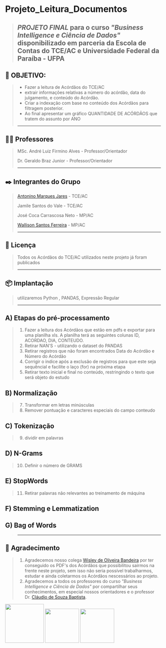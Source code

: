 # Projeto_Leitura_Documentos #
>*PROJETO FINAL* para o curso *"Business Intelligence e Ciência de Dados"* disponibilizado em parceria da Escola de Contas do TCE/AC e Universidade Federal da Paraíba - UFPA
>-----------

## 🚀 OBJETIVO:
>* Fazer a leitura de Acórdãos do TCE/AC
>* extrair informações relativas a número do acórdão, data do julgamento, e conteúdo do Acórdão.
>* Criar a indexação com base no conteúdo dos Acórdãos para filtragem posterior.
>* Ao final apresentar um gráfico QUANTIDADE DE ACÓRDÃOS que tratem do assunto por ANO
>-----------

## 👨‍🏫 Professores
>
> MSc. André Luiz Firmino Alves - Professor/Orientador
>
> Dr. Geraldo Braz Junior - Professor/Orientador
>
>-----------

## ✒️ Integrantes do Grupo
>
> [Antonino Marques Jares](https://www.linkedin.com/in/antonino-marques-jares-b447a734/) - TCE/AC
>
> Jamile Santos do Vale - TCE/AC
>
> José Coca Carrascosa Neto - MP/AC
>
> [Wallison Santos Ferreira](https://www.linkedin.com/in/wallisonferreira09/) - MP/AC
>
>-----------
## 📄 Licença
> Todos os Acórdãos do TCE/AC utilizados neste projeto já foram publicados
> 
>-----------

## 📦 Implantação
> utilizaremos Python , PANDAS, Expressão Regular
>
>-----------

## A) Etapas do pré-processamento
>
>1) Fazer a leitura dos Acórdãos que estão em pdfs e exportar para uma planilha xls.
>   A planilha terá as seguintes colunas ID, ACORDAO, DIA, CONTEUDO.
>2) Retirar NAN'S - utilizando o dataset do PANDAS
>3) Retirar registros que não foram encontrados Data do Acórdão e Número do Acórdão
>4) Corrigir o indice após a exclusão de registros para que este seja sequêncial e facilite o laço (for) na próxima etapa
>5) Retirar texto inicial e final no conteúdo, restringindo o texto que será objeto do estudo
   
## B) Normalização
>7) Transformar em letras minúsculas
>8) Remover pontuação e caracteres especiais do campo conteudo

## C) Tokenização
>9) dividir em palavras 

## D) N-Grams
>10) Definir o número de GRAMS

## E) StopWords
>11) Retirar palavras não relevantes ao treinamento de máquina

## F) Stemming e Lemmatization
>
## G) Bag of Words
>
>-----------
## 🎁 Agradecimento
> 1) Agradecemos nosso colega [Wisley de Oliveira Bandeira](https://www.linkedin.com/in/wisleybandeira/) por ter conseguido os PDF's dos Acórdãos que possibilitou sairmos na frente neste projeto, sem isso não seria possível trabalharmos, estudar e ainda coletarmos os Acórdãos nescessários ao projeto.
> 2) Agradecemos a todos os professores do curso *"Business Intelligence e Ciência de Dados"* por compartilhar seus conhecimentos, em especial nossos orientadores e o professor Dr. [Cláudio de Souza Baptista](https://www.linkedin.com/in/claudio-de-souza-baptista-07257721a/).
> 
[<img src= "https://tceac.tc.br/site/wp-content/uploads/2023/05/LOGO-VERSAO-PREFERENCIAL.png" width="125"/>](https://tceac.tc.br/site/)
[<img src= "https://www.ufpb.br/ufpb/image-base/brasaooficial.png/@@images/1abe9a91-1d77-4443-898e-f14c006fbc43.png" width="110"/>](https://www.ufpb.br/)
[<img src= "https://moodle.tceac.tc.br/pluginfile.php/1/theme_adaptable/favicon/1706543109/WhatsApp%20Image%202020-01-30%20at%2009.49.09.jpeg" width="110"/>](https://moodle.tceac.tc.br/)
> 



